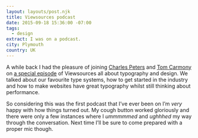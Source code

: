 ```yaml
---
layout: layouts/post.njk
title: Viewsources podcast
date: 2015-09-18 15:36:00 -07:00
tags:
  - design
extract: I was on a podcast.
city: Plymouth
country: UK
---
```


A while back I had the pleasure of joining [Charles Peters](https://twitter.com/charlespeters) and [Tom Carmony](https://twitter.com/tomcarmony) on [a special episode](https://viewsourc.es/2015/09/18/episode-13-typography/) of Viewsources all about typography and design. We talked about our favourite type systems, how to get started in the industry and how to make websites have great typography whilst still thinking about performance.

So considering this was the first podcast that I’ve ever been on I’m _very_ happy with how things turned out. My cough button worked gloriously and there were only a few instances where I _ummmmmed_ and _ughhhed_ my way through the conversation. Next time I’ll be sure to come prepared with a proper mic though.
